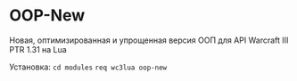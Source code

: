# OOP-New
Новая, оптимизированная и упрощенная версия ООП для API Warcraft III PTR 1.31 на Lua

Установка:
`cd modules`
`req wc3lua oop-new`